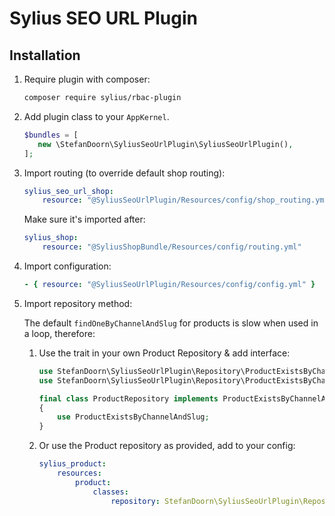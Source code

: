 # Sylius SEO URL Plugin

## Installation

1. Require plugin with composer:

    ```bash
    composer require sylius/rbac-plugin
    ```

2. Add plugin class to your `AppKernel`.

    ```php
    $bundles = [
       new \StefanDoorn\SyliusSeoUrlPlugin\SyliusSeoUrlPlugin(),
    ];
    ```

3. Import routing (to override default shop routing):

    ```yaml
    sylius_seo_url_shop:
        resource: "@SyliusSeoUrlPlugin/Resources/config/shop_routing.yml"
    ```

    Make sure it's imported after:
    
    ```yaml
    sylius_shop:
        resource: "@SyliusShopBundle/Resources/config/routing.yml"
    ```

4. Import configuration:

    ```yaml
    - { resource: "@SyliusSeoUrlPlugin/Resources/config/config.yml" }
    ```
    
5. Import repository method:

   The default `findOneByChannelAndSlug` for products is slow when used in a loop, therefore:

   1. Use the trait in your own Product Repository & add interface:
        
        ```php
        use StefanDoorn\SyliusSeoUrlPlugin\Repository\ProductExistsByChannelAndSlug;
        use StefanDoorn\SyliusSeoUrlPlugin\Repository\ProductExistsByChannelAndSlugAwareInterface;
  
        final class ProductRepository implements ProductExistsByChannelAndSlugAwareInterface
        {
            use ProductExistsByChannelAndSlug;
        }
        ```
        
   2. Or use the Product repository as provided, add to your config:
   
        ```yaml
        sylius_product:
            resources:
                product:
                    classes:
                        repository: StefanDoorn\SyliusSeoUrlPlugin\Repository\ProductRepository
        ``` 
 
